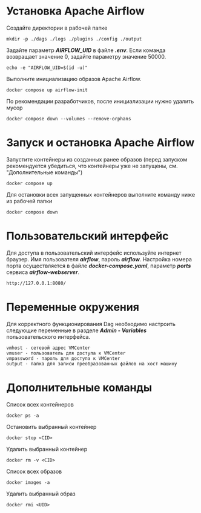 
# Установка Apache Airflow

Создайте директории в рабочей папке

```
mkdir -p ./dags ./logs ./plugins ./config ./output
```

Задайте параметр ***AIRFLOW_UID*** в файле ***.env***. Если команда возвращает значение 0, задайте параметру значение 50000. 

```
echo -e "AIRFLOW_UID=$(id -u)"
```

Выполните инициализацию образов Apache Airflow.

```
docker compose up airflow-init
```

По рекомендации разработчиков, после инициализации нужно удалить мусор

```
docker compose down --volumes --remove-orphans
```

# Запуск и остановка Apache Airflow

Запустите контейнеры из созданных ранее образов (перед запуском рекомендуется убедиться, что контейнеры уже не запущены, см. "Дополнительные команды")

```
docker compose up
```

Для остановки всех запущенных контейнеров выполните команду ниже из рабочей папки

```
docker compose down
```

# Пользовательский интерфейс

Для доступа в пользовательский интерфейс используйте интернет браузер. Имя пользователя ***airflow***, пароль ***airflow***. Настройка номера порта осуществляется в файле ***docker-compose.yaml***, параметр ***ports*** сервиса ***airflow-webserver***.

```
http://127.0.0.1:8080/
```
# Переменные окружения

Для корректного функционирования Dag необходимо настроить следующие переменные в разделе ***Admin - Variables*** пользовательского интерфейса.

```
vmhost - сетевой адрес VMCenter
vmuser - пользователь для доступа к VMCenter
vmpassword - пароль для доступа к VMCenter
output - папка для записи преобразованных файлов на хост машину
```

# Дополнительные команды

Список всех контейнеров

```
docker ps -a
```

Остановить выбранный контейнер

```
docker stop <CID>
```

Удалить выбранный контейнер

```
docker rm -v <CID>
```

Список всех образов

```
docker images -a
```

Удалить выбранный образ

```
docker rmi <UID>
```



